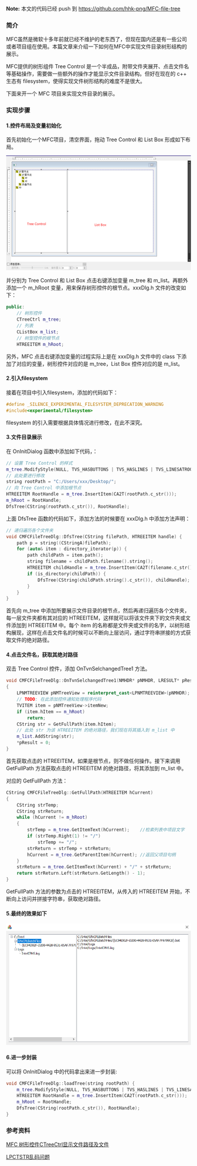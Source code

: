 **Note:** 本文的代码已经 push 到 https://github.com/hhk-png/MFC-file-tree

### 简介

MFC虽然是微软十多年前就已经不维护的老东西了，但现在国内还是有一些公司或者项目组在使用。本篇文章来介绍一下如何在MFC中实现文件目录树形结构的展示。

MFC提供的树形组件 Tree Control 是一个半成品，附带文件夹展开、点击文件名等基础操作，需要做一些额外的操作才能显示文件目录结构。但好在现在的 c++ 生态有 filesystem，使得实现文件树形结构的难度不是很大。

下面来开一个 MFC 项目来实现文件目录的展示。

### 实现步骤

#### 1.控件布局及变量初始化

首先初始化一个MFC项目，清空界面，拖动 Tree Control 和 List Box 形成如下布局。

![control-layout](.\images\control-layout.png)

并分别为 Tree Control 和 List  Box 点击右键添加变量 m_tree 和 m_list。再额外添加一个 m_hRoot 变量，用来保存树形控件的根节点。xxxDlg.h 文件的改变如下：

```c++
public:
	// 树形控件
	CTreeCtrl m_tree;
	// 列表
	CListBox m_list;
	// 树型控件的根节点
	HTREEITEM m_hRoot;
```

另外，MFC 点击右键添加变量的过程实际上是在 xxxDlg.h 文件中的 class 下添加了对应的变量，树形控件对应的是 m_tree，List Box 控件对应的是 m_list。

#### 2.引入filesystem

接着在项目中引入filesystem，添加的代码如下：

```c++
#define _SILENCE_EXPERIMENTAL_FILESYSTEM_DEPRECATION_WARNING
#include<experimental/filesystem>
```

filesystem 的引入需要根据具体情况进行修改，在此不深究。

#### 3.文件目录展示

在 OnInitDialog 函数中添加如下代码，：

```c++
// 设置 Tree Control 的样式
m_tree.ModifyStyle(NULL, TVS_HASBUTTONS | TVS_HASLINES | TVS_LINESATROOT | TVS_EDITLABELS);
// 此处要进行修改
string rootPath = "C:/Users/xxx/Desktop/";
// 向 Tree Control 中添加根节点
HTREEITEM RootHandle = m_tree.InsertItem(CA2T(rootPath.c_str()));
m_hRoot = RootHandle;
DfsTree(CString(rootPath.c_str()), RootHandle);
```

上面 DfsTree 函数的代码如下，添加方法的时候要在 xxxDlg.h 中添加方法声明：

```c++
// 递归遍历各个文件夹
void CMFCFileTreeDlg::DfsTree(CString filePath, HTREEITEM handle) {
	path p = string((CStringA)filePath);
	for (auto& item : directory_iterator(p)) {
		path childPath = item.path();
		string filename = childPath.filename().string();
		HTREEITEM childHandle = m_tree.InsertItem(CA2T(filename.c_str()), handle, TVI_SORT);
		if (is_directory(childPath)) {
			DfsTree(CString(childPath.string().c_str()), childHandle);
		}
	}
}
```

首先向 m_tree 中添加所要展示文件目录的根节点，然后再递归遍历各个文件夹，每一层文件夹都有其对应的 HTREEITEM，这样就可以将该文件夹下的文件夹或文件添加到 HTREEITEM 中。每个 item 的名称都是文件夹或文件的名字，以树形结构展现，这样在点击文件名的时候可以不断向上层访问，通过字符串拼接的方式获取文件的绝对路径。

#### 4.点击文件名，获取其绝对路径

双击 Tree Control 控件，添加 OnTvnSelchangedTree1 方法。

```c++
void CMFCFileTreeDlg::OnTvnSelchangedTree1(NMHDR* pNMHDR, LRESULT* pResult)
{
	LPNMTREEVIEW pNMTreeView = reinterpret_cast<LPNMTREEVIEW>(pNMHDR);
	// TODO: 在此添加控件通知处理程序代码
	TVITEM item = pNMTreeView->itemNew;
	if (item.hItem == m_hRoot)
		return;
	CString str = GetFullPath(item.hItem);
    // 此处 str 为该 HTREEITEM 的绝对路径，我们现在将其插入到 m_list 中
	m_list.AddString(str);
	*pResult = 0;
}
```

首先获取点击的 HTREEITEM，如果是根节点，则不做任何操作。接下来调用 GetFullPath 方法获取点击的 HTREEITEM 的绝对路径，将其添加到 m_list 中。

对应的 GetFullPath 方法：

```c++
CString CMFCFileTreeDlg::GetFullPath(HTREEITEM hCurrent)
{
	CString strTemp;
	CString strReturn;
	while (hCurrent != m_hRoot)
	{
		strTemp = m_tree.GetItemText(hCurrent);    //检索列表中项目文字
		if (strTemp.Right(1) != "/")
			strTemp += "/";
		strReturn = strTemp + strReturn;
		hCurrent = m_tree.GetParentItem(hCurrent); //返回父项目句柄
	}
	strReturn = m_tree.GetItemText(hCurrent) + "/" + strReturn;
	return strReturn.Left(strReturn.GetLength() - 1);
}
```

GetFullPath 方法的参数为点击的 HTREEITEM，从传入的 HTREEITEM 开始，不断向上访问并拼接字符串，获取绝对路径。

#### 5.最终的效果如下

![final](.\images\final.png)

#### 6.进一步封装

可以将 OnInitDialog 中的代码拿出来进一步封装:

```c++
void CMFCFileTreeDlg::loadTree(string rootPath) {
    m_tree.ModifyStyle(NULL, TVS_HASBUTTONS | TVS_HASLINES | TVS_LINESATROOT | TVS_EDITLABELS);
	HTREEITEM RootHandle = m_tree.InsertItem(CA2T(rootPath.c_str()));
	m_hRoot = RootHandle;
	DfsTree(CString(rootPath.c_str()), RootHandle);
}
```

### 参考资料

[MFC 树形控件CTreeCtrl显示文件路径及文件](https://blog.csdn.net/eastmount/article/details/19120567)

[LPCTSTR乱码问题](https://blog.csdn.net/qq_37644877/article/details/118293325)